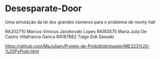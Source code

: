 # Desesparate-Door

Uma simulação da lei dos grandes números para o problema de monty hall

RA202710        Marcus Vinicius Janzkovski Lopes
RA183575        Maria Julia De Castro Villafranca Garica
RA187682        Tiago Eidi Sassaki

https://github.com/MaJuliam/Projeto-de-Prob/blob/master/ME323%20-%20PyProb.html
